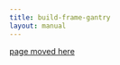 ```yaml
---
title: build-frame-gantry
layout: manual
---
```


[page moved here](https://github.com/nortd/lasersaur/wiki/build-frame-gantry)
